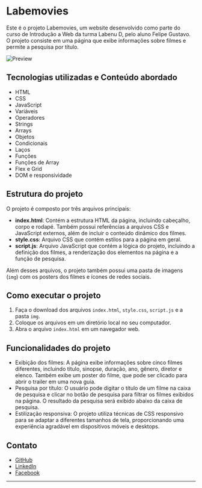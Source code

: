 # Labemovies

Este é o projeto Labemovies, um website desenvolvido como parte do curso de Introdução a Web da turma Labenu D, pelo aluno Felipe Gustavo. O projeto consiste em uma página que exibe informações sobre filmes e permite a pesquisa por título.

![Preview](https://github.com/FelipeG-Almeida/projeto-intro-web/assets/73674044/24f5c4fc-5a92-4be4-81e1-839297f778a7)

## Tecnologias utilizadas e Conteúdo abordado

- HTML
- CSS
- JavaScript
- Variáveis
- Operadores
- Strings
- Arrays
- Objetos
- Condicionais
- Laços
- Funções
- Funções de Array
- Flex e Grid
- DOM e responsividade

## Estrutura do projeto

O projeto é composto por três arquivos principais:

- **index.html**: Contém a estrutura HTML da página, incluindo cabeçalho, corpo e rodapé. Também possui referências a arquivos CSS e JavaScript externos, além de incluir o conteúdo dinâmico dos filmes.
- **style.css**: Arquivo CSS que contém estilos para a página em geral.
- **script.js**: Arquivo JavaScript que contém a lógica do projeto, incluindo a definição dos filmes, a renderização dos elementos na página e a função de pesquisa.

Além desses arquivos, o projeto também possui uma pasta de imagens (`img`) com os posters dos filmes e ícones de redes sociais.

## Como executar o projeto

1. Faça o download dos arquivos `index.html`, `style.css`, `script.js` e a pasta `img`.
2. Coloque os arquivos em um diretório local no seu computador.
3. Abra o arquivo `index.html` em um navegador web.

## Funcionalidades do projeto

- Exibição dos filmes: A página exibe informações sobre cinco filmes diferentes, incluindo título, sinopse, duração, ano, gênero, diretor e elenco. Também exibe um poster do filme, que pode ser clicado para abrir o trailer em uma nova guia.
- Pesquisa por título: O usuário pode digitar o título de um filme na caixa de pesquisa e clicar no botão de pesquisa para filtrar os filmes exibidos na página. O resultado da pesquisa será exibido abaixo da caixa de pesquisa.
- Estilização responsiva: O projeto utiliza técnicas de CSS responsivo para se adaptar a diferentes tamanhos de tela, proporcionando uma experiência agradável em dispositivos móveis e desktops.

## Contato

- [GitHub](https://github.com/Felipe-Gosling)
- [LinkedIn](https://www.linkedin.com/in/felipe-almeida-6a5036207/)
- [Facebook](https://www.facebook.com/felipe.g.oo.9)

---
